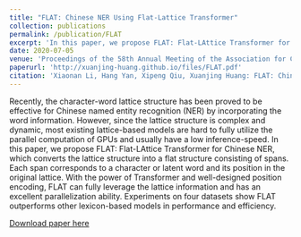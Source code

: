 ```yaml
---
title: "FLAT: Chinese NER Using Flat-Lattice Transformer"
collection: publications
permalink: /publication/FLAT
excerpt: 'In this paper, we propose FLAT: Flat-LAttice Transformer for Chinese NER, which converts the lattice structure into a flat structure consisting of spans.'
date: 2020-07-05
venue: 'Proceedings of the 58th Annual Meeting of the Association for Computational Linguistics'
paperurl: 'http://xuanjing-huang.github.io/files/FLAT.pdf'
citation: 'Xiaonan Li, Hang Yan, Xipeng Qiu, Xuanjing Huang: FLAT: Chinese NER Using Flat-Lattice Transformer. ACL 2020: 6836-6842'
---
```

Recently, the character-word lattice structure has been proved to be effective for Chinese named entity recognition (NER) by incorporating the word information. However, since the lattice structure is complex and dynamic, most existing lattice-based models are hard to fully utilize the parallel computation of GPUs and usually have a low inference-speed. In this paper, we propose FLAT: Flat-LAttice Transformer for Chinese NER, which converts the lattice structure into a flat structure consisting of spans. Each span corresponds to a character or latent word and its position in the original lattice. With the power of Transformer and well-designed position encoding, FLAT can fully leverage the lattice information and has an excellent parallelization ability. Experiments on four datasets show FLAT outperforms other lexicon-based models in performance and efficiency.


[Download paper here](http://xuanjing-huang.github.io/files/FALT.pdf)
